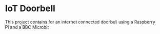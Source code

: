 # IoT Doorbell

This project contains for an internet connected doorbell using a Raspberry Pi and a BBC Microbit
